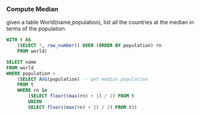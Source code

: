 
### Compute Median
given a table World(name,population), list all the countries at the median in terms of the population

```sql
WITH t AS
    (SELECT *, row_number() OVER (ORDER BY population) rn
    FROM world)

SELECT name
FROM world
WHERE population >
    (SELECT AVG(population) -- get median population
    FROM t
    WHERE rn in
        (SELECT floor((max(rn) + 1) / 2) FROM t 
        UNION 
        SELECT floor((max(rn) + 2) / 2) FROM t))
```
